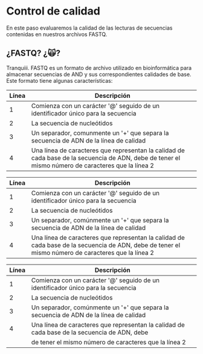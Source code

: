 # Control de calidad 

En este paso evaluaremos la calidad de las lecturas de secuencias contenidas en nuestros archivos FASTQ.

## ¿FASTQ? ¿🙀?
Tranquiii. FASTQ es un formato de archivo utilizado en bioinformática para almacenar secuencias de AND y sus correspondientes calidades de base.
Este formato tiene algunas características: 


|      Línea      |      Descripción      |
| --------------- | --------------------- |
|  1              | Comienza con un carácter '@' seguido de un identificador único para la secuencia |
|  2              | La secuencia de nucleótidos |
|  3              | Un separador, comunmente un '+' que separa la secuencia de ADN de la línea de calidad |
|  4              | Una línea de caracteres que representan la calidad de cada base de la secuencia de ADN, debe de tener el mismo número de caracteres que la línea 2 | 



| Línea | Descripción |
| ----- | ----------- |
| 1 | Comienza con un carácter '@' seguido de un identificador único para la secuencia |
| 2 | La secuencia de nucleótidos |
| 3 | Un separador, comúnmente un '+' que separa la secuencia de ADN de la línea de calidad |
| 4 | Una línea de caracteres que representan la calidad de cada base de la secuencia de ADN, debe de tener el mismo número de caracteres que la línea 2 |

| Línea | Descripción                                                                                   |
|-------|-----------------------------------------------------------------------------------------------|
| 1     | Comienza con un carácter '@' seguido de un identificador único para la secuencia              |
| 2     | La secuencia de nucleótidos                                                                   |
| 3     | Un separador, comúnmente un '+' que separa la secuencia de ADN de la línea de calidad         |
| 4     | Una línea de caracteres que representan la calidad de cada base de la secuencia de ADN, debe  |
|       | de tener el mismo número de caracteres que la línea 2                                         |
